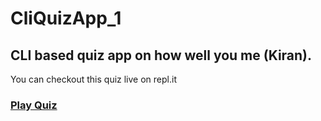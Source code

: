 # CliQuizApp_1
CLI based quiz app on how well you me (Kiran).
---
 You can checkout this quiz live on repl.it 
### [Play Quiz](https://repl.it/@kir017/HowWellYouKnowMe#index.js)
